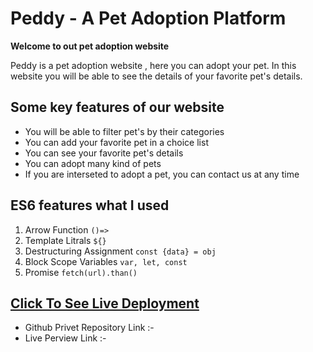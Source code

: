 # Peddy - A Pet Adoption Platform

**Welcome to out pet adoption website**


Peddy is a pet adoption website , here you can adopt your pet. In this website you will be able to see the details of your favorite pet's details. 


## Some key features of our website

- You will be able to filter pet's by their categories
- You can add your favorite pet in a choice list
- You can see your favorite pet's details
- You can adopt many kind of pets
- If you are interseted to adopt a pet, you can contact us at any time

## ES6 features what I used

1. Arrow Function `()=>` 
2. Template Litrals `${}`
3. Destructuring Assignment `const {data} = obj`
4. Block Scope Variables `var, let, const`
5. Promise `fetch(url).than()`

## [Click To See Live Deployment]()

- Github Privet Repository Link :- 
- Live Perview Link :- 
